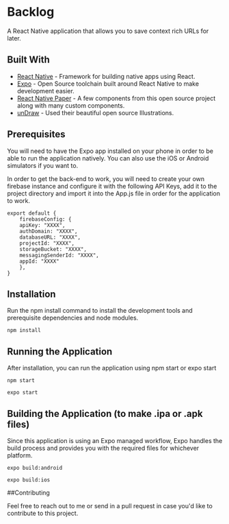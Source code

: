 # Backlog
A React Native application that allows you to save context rich URLs for later.




## Built With

* [React Native](https://facebook.github.io/react-native/) - Framework for building native apps using React.
* [Expo](https://expo.io/) - Open Source toolchain built around React Native to make development easier.
* [React Native Paper](https://reactnativepaper.com) - A few components from this open source project along with many custom components. 
* [unDraw](https://undraw.co/) - Used their beautiful open source Illustrations.

## Prerequisites

You will need to have the Expo app installed on your phone in order to be able to run the application natively.
You can also use the iOS or Android simulators if you want to. 

In order to get the back-end to work, you will need to create your own firebase instance and configure it with the following API Keys,
add it to the project directory and import it into the App.js file in order for the application to work.

```
export default {
    firebaseConfig: { 
    apiKey: "XXXX",
    authDomain: "XXXX",
    databaseURL: "XXXX",
    projectId: "XXXX",
    storageBucket: "XXXX",
    messagingSenderId: "XXXX",
    appId: "XXXX"
    },
}
```
## Installation

Run the npm install command to install the development tools and prerequisite dependencies and node modules.

```
npm install
```

## Running the Application

After installation, you can run the application using npm start or expo start
```
npm start
```
```
expo start
```

## Building the Application (to make .ipa or .apk files)
Since this application is using an Expo managed workflow, 
Expo handles the build process and provides you with the required files for whichever platform.

```
expo build:android
```
```
expo build:ios
```

##Contributing

Feel free to reach out to me or send in a pull request in case you'd like to contribute to this project.

